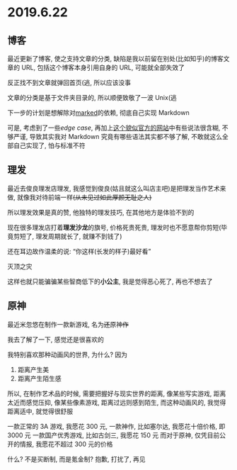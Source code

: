 # 2019.6.22

## 博客

最近更新了博客, 使之支持文章的分类, 缺陷是我以前留在别处(比如知乎)的博客文章的 URL, 包括这个博客本身引用自身的 URL, 可能就全部失效了

反正找不到文章就弹回首页(逃, 所以应该没事

文章的分类是基于文件夹目录的, 所以顺便致敬了一波 Unix(逃

下一步的计划是想解除对[marked](https://marked.js.org)的依赖, 彻底自己实现 Markdown

可是, 考虑到了一些*edge case*, 再加上[这个貌似官方的网站](https://www.markdownguide.org/)中有些说法很含糊, 不够严谨,
导致其实我对 Markdown 究竟有哪些语法其实都不够了解, 不敢就这么全部自己实现了, 怕与标准不符

## 理发

最近去俊良理发店理发, 我感觉到俊良(姑且就这么叫店主吧)是把理发当作艺术来做, 就像我对待前端一样~~(从未见过如此厚颜无耻之人)~~

所以理发效果是真的赞, 他独特的理发技巧, 在其他地方是体验不到的

现在很多理发店打着**理发沙龙**的旗号, 价格死贵死贵, 理发时也不愿意帮你剪短(毕竟剪短了, 理发周期就长了, 就赚不到钱了)

还在耳边故作温柔的说: “你这样(长发的样子)最好看”

灭顶之灾

这样也就只能骗骗某些智商低下的**小公主**, 我是觉得恶心死了, 再也不想去了

## 原神

最近米忽悠在制作一款新游戏, 名为~~还~~原神~~作~~

我去了解了一下, 感觉还是很喜欢的

我特别喜欢那种动画风的世界, 为什么? 因为

1. 距离产生美
2. 距离产生陌生感

所以, 在制作艺术品的时候, 需要把握好与现实世界的距离,
像某些写实游戏, 距离太近而感觉压抑,
像某些像素游戏, 距离过远则感到陌生,
而这种动画风的, 我觉得距离适中, 就觉得很舒服

一款正常的 3A 游戏, 我愿花 300 元,
一款神作, 比如塞尔达, 我愿花十倍价格, 即 3000 元
一款国产优秀游戏, 比如古剑三, 我愿花 150 元
而对于原神, 仅凭目前公开的情报, 我愿花不超过 300 元的价格

什么? 不是买断制, 而是氪金制? 抱歉, 打扰了, 再见
